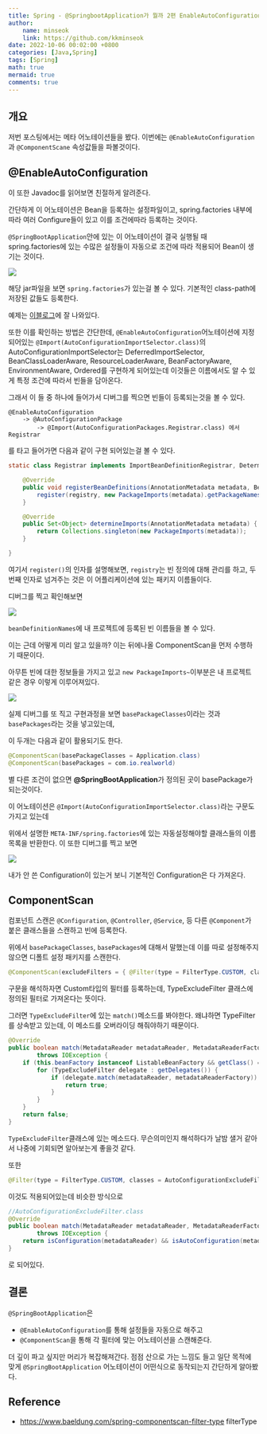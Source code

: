 ```yaml
---
title: Spring - @SpringbootApplication가 뭘까 2편 EnableAutoConfiguration
author: 
    name: minseok
    link: https://github.com/kkminseok
date: 2022-10-06 00:02:00 +0800
categories: [Java,Spring]
tags: [Spring]
math: true
mermaid: true
comments: true
---
```


## **개요**

저번 포스팅에서는 메타 어노테이션들을 봤다. 이번에는 `@EnableAutoConfiguration`과 `@ComponentScane` 속성값들을 파볼것이다.

## **@EnableAutoConfiguration**

이 또한 Javadoc를 읽어보면 친절하게 알려준다.

간단하게 이 어노테이션은 Bean을 등록하는 설정파일이고, spring.factories 내부에 따라 여러 Configure들이 있고 이를 조건에따라 등록하는 것이다.

`@SpringBootApplication`안에 있는 이 어노테이션이 결국 실행될 때 spring.factories에 있는 수많은 설정들이 자동으로 조건에 따라 적용되어 Bean이 생기는 것이다.

![](/assets/img/realworld/springbootapplication/auto.png)

해당 jar파일을 보면 `spring.factories`가 있는걸 볼 수 있다. 기본적인 class-path에 저장된 값들도 등록한다.

예제는 [이블로그](https://velog.io/@max9106/Spring-Boot-EnableAutoConfiguration)에 잘 나와있다.

또한 이를 확인하는 방법은 간단한데, `@EnableAutoConfiguration`어노테이션에 지정되어있는 `@Import(AutoConfigurationImportSelector.class)`의 AutoConfigurationImportSelector는 
DeferredImportSelector, BeanClassLoaderAware, ResourceLoaderAware, BeanFactoryAware, EnvironmentAware, Ordered를 구현하게 되어있는데 이것들은 이름에서도 알 수 있게 특정 조건에 따라서 빈들을 담아온다.

그래서 이 들 중 하나에 들어가서 디버그를 찍으면 빈들이 등록되는것을 볼 수 있다.

```text
@EnableAutoConfiguration
    -> @AutoConfigurationPackage
        -> @Import(AutoConfigurationPackages.Registrar.class) 에서 Registrar
```

를 타고 들어가면 다음과 같이 구현 되어있는걸 볼 수 있다.

```java
static class Registrar implements ImportBeanDefinitionRegistrar, DeterminableImports {

    @Override
    public void registerBeanDefinitions(AnnotationMetadata metadata, BeanDefinitionRegistry registry) {
        register(registry, new PackageImports(metadata).getPackageNames().toArray(new String[0]));
    }

    @Override
    public Set<Object> determineImports(AnnotationMetadata metadata) {
        return Collections.singleton(new PackageImports(metadata));
    }

}
```

여기서 `register()`의 인자를 설명해보면, `registry`는 빈 정의에 대해 관리를 하고, 두번째 인자로 넘겨주는 것은 이 어플리케이션에 있는 패키지 이름들이다.

디버그를 찍고 확인해보면

![](/assets/img/realworld/springbootapplication/registy.png)

`beanDefinitionNames`에 내 프로젝트에 등록된 빈 이름들을 볼 수 있다.

이는 근데 어떻게 미리 알고 있을까? 이는 뒤에나올 ComponentScan을 먼저 수행하기 때문이다.

아무튼 빈에 대한 정보들을 가지고 있고 `new PackageImports~`이부분은 내 프로젝트 같은 경우 이렇게 이루어져있다.

![](/assets/img/realworld/springbootapplication/packagenames.png)

실제 디버그를 또 직고 구현과정을 보면 `basePackageClasses`이라는 것과 `basePackages`라는 것을 넣고있는데,

이 두개는 다음과 같이 활용되기도 한다.

```java
@ComponentScan(basePackageClasses = Application.class)
@ComponentScan(basePackages = com.io.realworld)
```

별 다른 조건이 없으면 **@SpringBootApplication**가 정의된 곳이 basePackage가 되는것이다.

이 어노테이션은 `@Import(AutoConfigurationImportSelector.class)`라는 구문도 가지고 있는데

위에서 설명한 `META-INF/spring.factories`에 있는 자동설정해야할 클래스들의 이름 목록을 반환한다. 이 또한 디버그를 찍고 보면

![](/assets/img/realworld/springbootapplication/factories.png)

내가 안 쓴 Configuration이 있는거 보니 기본적인 Configuration은 다 가져온다.

## **ComponentScan**

컴포넌트 스캔은 `@Configuration`, `@Controller`, `@Service`, 등 다른 `@Component`가 붙은 클래스들을 스캔하고 빈에 등록한다.

위에서 `basePackageClasses`, `basePackages`에 대해서 말했는데 이를 따로 설정해주지 않으면 디폴트 설정 패키지를 스캔한다.

```java
@ComponentScan(excludeFilters = { @Filter(type = FilterType.CUSTOM, classes = TypeExcludeFilter.class)
```

구문을 해석하자면 Custom타입의 필터를 등록하는데, TypeExcludeFilter 클래스에 정의된 필터로 가져온다는 뜻이다.

그러면 `TypeExcludeFilter`에 있는 `match()`메소드를 봐야한다. 왜냐하면 TypeFilter를 상속받고 있는데, 이 메소드를 오버라이딩 해줘야하기 때문이다.

```java
@Override
public boolean match(MetadataReader metadataReader, MetadataReaderFactory metadataReaderFactory)
        throws IOException {
    if (this.beanFactory instanceof ListableBeanFactory && getClass() == TypeExcludeFilter.class) {
        for (TypeExcludeFilter delegate : getDelegates()) {
            if (delegate.match(metadataReader, metadataReaderFactory)) {
                return true;
            }
        }
    }
    return false;
}
```

`TypeExcludeFilter`클래스에 있는 메소드다. 무슨의미인지 해석하다가 날밤 샐거 같아서 나중에 기회되면 알아보는게 좋을것 같다.

또한 

```java
@Filter(type = FilterType.CUSTOM, classes = AutoConfigurationExcludeFilter.class) })
```

이것도 적용되어있는데 비슷한 방식으로 

```java
//AutoConfigurationExcludeFilter.class
@Override
public boolean match(MetadataReader metadataReader, MetadataReaderFactory metadataReaderFactory)
        throws IOException {
    return isConfiguration(metadataReader) && isAutoConfiguration(metadataReader);
}
```

로 되어있다.

## **결론**

`@SpringBootApplication`은 

- `@EnableAutoConfiguration`를 통해 설정들을 자동으로 해주고
- `@ComponentScan`을 통해 각 필터에 맞는 어노테이션을 스캔해준다.

더 깊이 파고 싶지만 머리가 복잡해져간다. 점점 산으로 가는 느낌도 들고 일단 목적에 맞게 `@SpringBootApplication` 어노테이션이 어떤식으로 동작되는지 간단하게 알아봤다.


## **Reference**

- <https://www.baeldung.com/spring-componentscan-filter-type> filterType